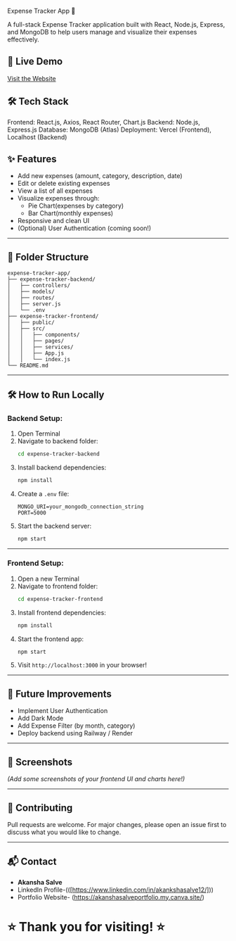 Expense Tracker App 💸

A full-stack Expense Tracker application built with React, Node.js, Express, and MongoDB to help users manage and visualize their expenses effectively.


## 🚀 Live Demo

[Visit the Website]((https://expense-tracker-app-snowy-eta.vercel.app/))  

## 🛠️ Tech Stack

Frontend: React.js, Axios, React Router, Chart.js
Backend: Node.js, Express.js
Database: MongoDB (Atlas)
Deployment: Vercel (Frontend), Localhost (Backend)


## ✨ Features

- Add new expenses (amount, category, description, date)
- Edit or delete existing expenses
- View a list of all expenses
- Visualize expenses through:
  - Pie Chart(expenses by category)
  - Bar Chart(monthly expenses)
- Responsive and clean UI
- (Optional) User Authentication (coming soon!)

---

## 🧩 Folder Structure

```
expense-tracker-app/
├── expense-tracker-backend/
│   ├── controllers/
│   ├── models/
│   ├── routes/
│   ├── server.js
│   └── .env
├── expense-tracker-frontend/
│   ├── public/
│   ├── src/
│   │   ├── components/
│   │   ├── pages/
│   │   ├── services/
│   │   ├── App.js
│   │   └── index.js
└── README.md
```

---

## 🛠️ How to Run Locally

### Backend Setup:

1. Open Terminal
2. Navigate to backend folder:
   ```bash
   cd expense-tracker-backend
   ```
3. Install backend dependencies:
   ```bash
   npm install
   ```
4. Create a `.env` file:
   ```
   MONGO_URI=your_mongodb_connection_string
   PORT=5000
   ```
5. Start the backend server:
   ```bash
   npm start
   ```

---

### Frontend Setup:

1. Open a new Terminal
2. Navigate to frontend folder:
   ```bash
   cd expense-tracker-frontend
   ```
3. Install frontend dependencies:
   ```bash
   npm install
   ```
4. Start the frontend app:
   ```bash
   npm start
   ```
5. Visit `http://localhost:3000` in your browser!

---

## 📝 Future Improvements

- Implement User Authentication
- Add Dark Mode
- Add Expense Filter (by month, category)
- Deploy backend using Railway / Render

---

## 📸 Screenshots

*(Add some screenshots of your frontend UI and charts here!)*

---

## 🤝 Contributing

Pull requests are welcome. For major changes, please open an issue first to discuss what you would like to change.

---

## 📬 Contact

- **Akansha Salve**  
- LinkedIn Profile-(([https://www.linkedin.com/in/akankshasalve12/]))  
- Portfolio Website- (https://akanshasalveportfolio.my.canva.site/)


# ⭐ Thank you for visiting! ⭐


